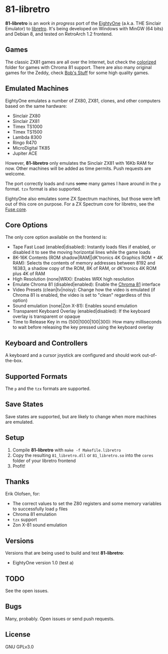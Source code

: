 # 81-libretro

**81-libretro** is an *work in progress* port of the [EightyOne](http://www.chuntey.com/) (a.k.a. THE Sinclair Emulator) to [libretro](http://www.libretro.com/). It's being developed on Windows with MinGW (64 bits) and Debian 8, and tested on RetroArch 1.2 frontend.

## Games

The classic ZX81 games are all over the Internet, but check the [colorized](https://github.com/leiradel/81-libretro/tree/master/colorized) folder for games with Chroma 81 support. There are also many original games for the Zeddy, check [Bob's Stuff](http://www.bobs-stuff.co.uk/zx81.html) for some high quality games. 

## Emulated Machines

EightyOne emulates a number of ZX80, ZX81, clones, and other computers based on the same hardware:

* Sinclair ZX80
* Sinclair ZX81
* Timex TS1000
* Timex TS1500
* Lambda 8300
* Ringo R470
* MicroDigital TK85
* Jupiter ACE

However, **81-libretro** only emulates the Sinclair ZX81 with 16Kb RAM for now. Other machines will be added as time permits. Push requests are welcome.

The port correctly loads and runs ~~some~~ many games I have around in the `p` format. `tzx` format is also supported.

EightyOne also emulates some ZX Spectrum machines, but those were left out of this core on purpose. For a ZX Spectrum core for libretro, see the [Fuse core](https://github.com/libretro/fuse-libretro).

## Core Options

The only core option available on the frontend is:

* Tape Fast Load (enabled|disabled): Instantly loads files if enabled, or disabled it to see the moving horizontal lines while the game loads
* 8K-16K Contents (ROM shadow|RAM||dK'tronics 4K Graphics ROM + 4K RAM): Selects the contents of memory addresses between 8192 and 16383, a shadow copy of the ROM, 8K of RAM, or dK'tronics 4K ROM plus 4K of RAM
* High Resolution (none|WRX): Enables WRX high resolution
* Emulate Chroma 81 (disabled|enabled): Enable the [Chroma 81](http://www.fruitcake.plus.com/Sinclair/ZX81/Chroma/ChromaInterface.htm) interface
* Video Presets (clean|tv|noisy): Change how the video is emulated (if Chroma 81 is enabled, the video is set to "clean" regardless of this option)
* Sound emulation (none|Zon X-81): Enables sound emulation
* Transparent Keyboard Overlay (enabled|disabled): If the keyboard overlay is transparent or opaque
* Time to Release Key in ms (500|1000|100|300): How many milliseconds to wait before releasing the key pressed using the keyboard overlay

## Keyboard and Controllers

A keyboard and a cursor joystick are configured and should work out-of-the-box.

## Supported Formats

The `p` and the `tzx` formats are supported.

## Save States

Save states are supported, but are likely to change when more machines are emulated.

## Setup

1. Compile **81-libretro** with `make -f Makefile.libretro`
1. Copy the resulting `81_libretro.dll` or `81_libretro.so` into the `cores` folder of your libretro frontend
1. Profit!

## Thanks

Erik Olofsen, for:

* The correct values to set the Z80 registers and some memory variables to successfully load `p` files
* Chroma 81 emulation
* `tzx` support
* Zon X-81 sound emulation

## Versions

Versions that are being used to build and test **81-libretro**:

* EightyOne version 1.0 (test a)

## TODO

See the open issues.

## Bugs

Many, probably. Open issues or send push requests.

## License

GNU GPLv3.0
